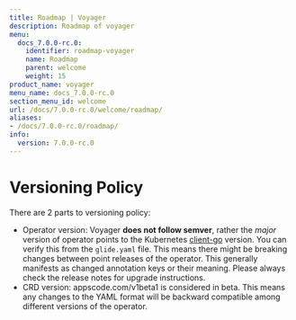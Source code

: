 ```yaml
---
title: Roadmap | Voyager
description: Roadmap of voyager
menu:
  docs_7.0.0-rc.0:
    identifier: roadmap-voyager
    name: Roadmap
    parent: welcome
    weight: 15
product_name: voyager
menu_name: docs_7.0.0-rc.0
section_menu_id: welcome
url: /docs/7.0.0-rc.0/welcome/roadmap/
aliases:
- /docs/7.0.0-rc.0/roadmap/
info:
  version: 7.0.0-rc.0
---
```


# Versioning Policy

There are 2 parts to versioning policy:

 - Operator version: Voyager __does not follow semver__, rather the _major_ version of operator points to the
Kubernetes [client-go](https://github.com/kubernetes/client-go#branches-and-tags) version. You can verify this
from the `glide.yaml` file. This means there might be breaking changes between point releases of the operator.
This generally manifests as changed annotation keys or their meaning.
Please always check the release notes for upgrade instructions.
 - CRD version: appscode.com/v1beta1 is considered in beta. This means any changes to the YAML format will be backward
compatible among different versions of the operator.
